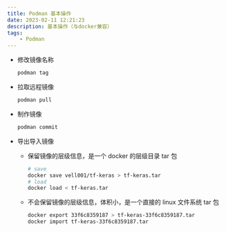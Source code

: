 ```yaml
---
title: Podman 基本操作
date: 2023-02-11 12:21:23
description: 基本操作（与docker兼容）
tags:
    - Podman
---
```


- 修改镜像名称
    ```bash
    podman tag
    ```

- 拉取远程镜像
    
    ```bash 
    podman pull
    ```

- 制作镜像
   
    ```bash
	podman commit
	```

- 导出导入镜像
	
	- 保留镜像的层级信息，是一个 docker 的层级目录 tar 包	

		```bash
		# save
		docker save vell001/tf-keras > tf-keras.tar
		# load
		docker load < tf-keras.tar
		```

	- 不会保留镜像的层级信息，体积小，是一个直接的 linux 文件系统 tar 包
	
		```bash
		docker export 33f6c8359187 > tf-keras-33f6c8359187.tar
		docker import tf-keras-33f6c8359187.tar
		```


